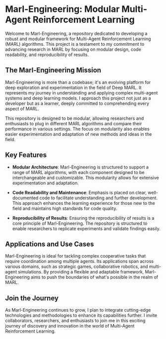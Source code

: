 # Marl-Engineering: Modular Multi-Agent Reinforcement Learning

Welcome to Marl-Engineering, a repository dedicated to developing a robust and modular framework for Multi-Agent Reinforcement Learning (MARL) algorithms. This project is a testament to my commitment to advancing research in MARL by focusing on modular design, code readability, and reproducibility of results.

## The Marl-Engineering Mission

Marl-Engineering is more than a codebase; it's an evolving platform for deep exploration and experimentation in the field of Deep MARL. It represents my journey in understanding and applying complex multi-agent systems and deep learning models. I approach this project not just as a developer but as a learner, deeply committed to comprehending every aspect of MARL.

This repository is designed to be modular, allowing researchers and enthusiasts to plug in different MARL algorithms and compare their performance in various settings. The focus on modularity also enables easier experimentation and adaptation of new methods and ideas in the field.

## Key Features

- **Modular Architecture**: Marl-Engineering is structured to support a range of MARL algorithms, with each component designed to be interchangeable and customizable. This modularity allows for extensive experimentation and adaptation.

- **Code Readability and Maintenance**: Emphasis is placed on clear, well-documented code to facilitate understanding and further development. This approach enhances the learning experience for those new to the field and maintains high standards for code quality.

- **Reproducibility of Results**: Ensuring the reproducibility of results is a core principle of Marl-Engineering. The repository is structured to enable researchers to replicate experiments and validate findings easily.

## Applications and Use Cases

Marl-Engineering is ideal for tackling complex cooperative tasks that require coordination among multiple agents. Its applications span across various domains, such as strategic games, collaborative robotics, and multi-agent simulations. By providing a flexible and adaptable framework, Marl-Engineering aims to push the boundaries of what's possible in the realm of MARL.

## Join the Journey

As Marl-Engineering continues to grow, I plan to integrate cutting-edge technologies and methodologies to enhance its capabilities further. I invite collaborators, researchers, and enthusiasts to join me in this exciting journey of discovery and innovation in the world of Multi-Agent Reinforcement Learning.

